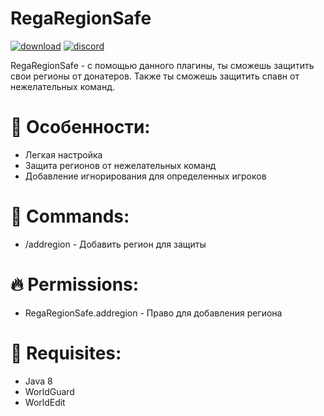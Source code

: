 # RegaRegionSafe

[![download](https://img.shields.io/github/downloads/therega/RegaRegionSafe/v1.0.0-BETA/total?color=009900&logo=github&logoColor=ff2b2b)](https://github.com/therega/RegaRegionSafe/releases/download/v1.0.0-BETA3/RegaRegionSafe.jar)
[![discord](https://img.shields.io/discord/726192072641478686?color=8000ff&label=discord&logo=discord&style=plastic)](https://discord.gg/kc7Tqfm)

RegaRegionSafe - с помощью данного плагины, ты сможешь защитить свои регионы
от донатеров. Также ты сможешь защитить спавн от нежелательных команд.

# 🌱 Особенности:
+ Легкая настройка
+ Защита регионов от нежелательных команд
+ Добавление игнорирования для определенных игроков

# 🔨 Commands:
+ /addregion - Добавить регион для защиты

# 🔥 Permissions:
+ RegaRegionSafe.addregion - Право для добавления региона

# 📜 Requisites:
+ Java 8
+ WorldGuard
+ WorldEdit
